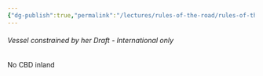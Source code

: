 ```yaml
---
{"dg-publish":true,"permalink":"/lectures/rules-of-the-road/rules-of-the-road-index/rule-28-vessels-constrained-by-her-draft/","created":"2025-05-29T15:39:55.653-04:00","updated":"2025-05-30T11:17:22.326-04:00"}
---
```



###### Vessel constrained by her Draft - International only
No CBD inland